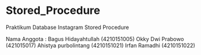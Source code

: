 # Stored_Procedure
Praktikum Database Instagram Stored Procedure

Nama Anggota : 
Bagus Hidayahtullah (4210151005)
Okky Dwi Prabowo (421015017)
Ahistya purbolintang (4210151021)
Irfan Ramadhi (4210151022)
